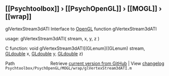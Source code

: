 ## [[Psychtoolbox]] &#8250; [[PsychOpenGL]] &#8250; [[MOGL]] &#8250; [[wrap]]

glVertexStream3dATI  Interface to [OpenGL](OpenGL) function glVertexStream3dATI  
  
usage:  glVertexStream3dATI( stream, x, y, z )  
  
C function:  void glVertexStream3dATI[(GLenum]((GLenum) stream, [GLdouble](GLdouble) x, [GLdouble](GLdouble) y, [GLdouble](GLdouble) z)  




<div class="code_header" style="text-align:right;">
  <span style="float:left;">Path&nbsp;&nbsp;</span> <span class="counter">Retrieve <a href=
  "https://raw.github.com/Psychtoolbox-3/Psychtoolbox-3/beta/Psychtoolbox/PsychOpenGL/MOGL/wrap/glVertexStream3dATI.m">current version from GitHub</a> | View <a href=
  "https://github.com/Psychtoolbox-3/Psychtoolbox-3/commits/beta/Psychtoolbox/PsychOpenGL/MOGL/wrap/glVertexStream3dATI.m">changelog</a></span>
</div>
<div class="code">
  <code>Psychtoolbox/PsychOpenGL/MOGL/wrap/glVertexStream3dATI.m</code>
</div>

